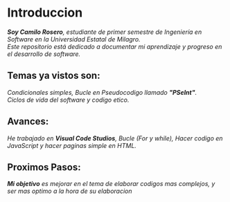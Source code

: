 # Introduccion
*<p>__Soy Camilo Rosero__, estudiante de primer semestre de Ingeniería en Software en la Universidad Estatal de Milagro. <br>Este repositorio está dedicado a documentar mi aprendizaje y progreso en el desarrollo de software.</p>*

## Temas ya vistos son:
*<p>Condicionales simples, Bucle en Pseudocodigo llamado __"PSeInt"__.<br>Ciclos de vida del software y codigo etico.</p>*

## Avances:
*<p>He trabajado en __Visual Code Studios__, Bucle (For y while), Hacer codigo en JavaScript y hacer paginas simple en HTML.</p>*

## Proximos Pasos:
*<p>__Mi objetivo__ es mejorar en el tema de elaborar codigos mas complejos, y ser mas optimo a la hora de su elaboracion </p>*
